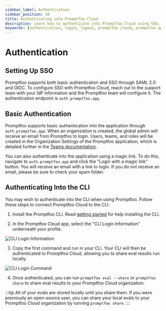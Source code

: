 ```yaml
---
sidebar_label: Authentication
sidebar_position: 10
title: Authenticating into Promptfoo Cloud
description: Learn how to authenticate into Promptfoo Cloud using SSO, basic authentication, and CLI methods
keywords: [authentication, login, logout, promptfoo cloud, promptfoo app, sso, saml, oidc]
---
```


# Authentication

## Setting Up SSO

Promptfoo supports both basic authentication and SSO through SAML 2.0 and OIDC. To configure SSO with Promptfoo Cloud, reach out to the support team with your IdP information and the Promptfoo team will configure it. The authentication endpoint is `auth.promptfoo.app`.

## Basic Authentication

Promptfoo supports basic authentication into the application through `auth.promptfoo.app`. When an organization is created, the global admin will receive an email from Promptfoo to login. Users, teams, and roles will be created in the Organization Settings of the Promptfoo application, which is detailed further in the [Teams documentation](./teams.md).

You can also authenticate into the application using a magic link. To do this, navigate to `auth.promptfoo.app` and click the "Login with a magic link" button. You will receive an email with a link to login. If you do not receive an email, please be sure to check your spam folder.

## Authenticating Into the CLI

You may wish to authenticate into the CLI when using Promptfoo. Follow these steps to connect Promptfoo Cloud to the CLI.

1. Install the Promptfoo CLI. Read [getting started](https://www.promptfoo.dev/docs/getting-started/) for help installing the CLI.

2. In the Promptfoo Cloud app, select the "CLI Login Information" underneath your profile.

![CLI Login Information](/img/enterprise-docs/CLI-login-setting.png)

3. Copy the first command and run in your CLI. Your CLI will then be authenticated to Promptfoo Cloud, allowing you to share eval results run locally.

![CLI Login Command](/img/enterprise-docs/CLI-login-key.png)

4. Once authenticated, you can run `promptfoo eval --share` or `promptfoo share` to share eval results to your Promptfoo Cloud organization.

:::tip
All of your evals are stored locally until you share them. If you were previously an open-source user, you can share your local evals to your Promptfoo Cloud organization by running `promptfoo share`.
:::
